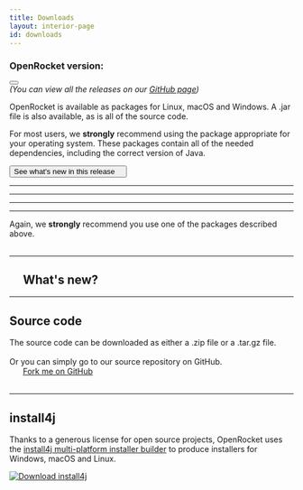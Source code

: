 ```yaml
---
title: Downloads
layout: interior-page
id: downloads
---
```


<div class="version-section">
  <h3 class="version-header">OpenRocket version: </h3>
  <div class="dropdown">
    <button class="dropbtn dropbtn-light" id="dropbtn"></button>
    <div id="dropdown-content" class="dropdown-content">
      <!-- Will be populated by fill_downloads.js script -->
    </div>
  </div>
  <div class="github-link"><i>(You can view all the releases on our <a href="https://github.com/openrocket/openrocket/releases">GitHub page</a>)</i></div>
</div>

OpenRocket is available as packages for Linux, macOS and Windows.  A .jar file
is also available, as is all of the source code.

For most users, we **strongly** recommend using the package
appropriate for your operating system. These packages contain all of
the needed dependencies, including the correct version of Java.

<button id='button-whats-new' onclick="scrollToSection('whats-new')" type="button" class="whats-new-btn btn btn-red">
          See what's new in this release <i class="fa-solid fa-arrow-down" style="margin-left: 1em"></i></button>

<hr class="separator-downloads"/>

<!-- All the download content is generated by fill_downloads.js -->
<div id="downloads-content">
  <!-- Windows -->
  <div id="content-Windows" class="download-content-OS"></div>

  <hr class="separator-downloads"/>

  <!-- macOS -->
  <div id="content-macOS" class="download-content-OS"></div>

  <hr class="separator-downloads"/>

  <!-- Linux -->
  <div id="content-Linux" class="download-content-OS"></div>

  <hr class="separator-downloads"/>

  <!-- JAR -->
  <div id="content-JAR" class="download-content-OS">
    Again, we <b>strongly</b> recommend you use one of the packages described above.<br/>
  </div>

  <br>
</div>

<hr class="thick-separator"/>

<!-- What's new -->
<div id="whats-new">
  <h2><i class="fa-solid fa-bullhorn" style="margin-right: 1.5rem; color: #ec5f5f;"></i>What's new?</h2>
  <div id="content-whats-new"></div>
  <hr class="thin-separator"/>
</div>

<!-- Source code -->
<div id="content-source">
  <h2>Source code</h2>
  The source code can be downloaded as either a .zip file or a .tar.gz file. 
  <div>
    <a id="source-zip" class="btn btn-primary btn-lg" role="button"></a>  
    <a id="source-tar.gz" class="btn btn-primary btn-lg" role="button"></a>
  </div>

  <br>
  Or you can simply go to our source repository on GitHub. 
  <div>
    <a class="btn btn-success btn-lg" href="https://github.com/openrocket/openrocket" target="_blank" role="button">
      <i class="fa-brands fa-github" style="margin-right: 1.5rem"></i>
      Fork me on GitHub
    </a>
  </div>
</div>

<br>
<hr/>

## install4j
Thanks to a generous license for open source projects, OpenRocket uses
the [install4j multi-platform installer builder](https://www.ej-technologies.com/products/install4j/overview.html) to produce installers for Windows, macOS and Linux. 

<a href="https://www.ej-technologies.com/products/install4j/overview.html" role="button">
    <img alt="Download install4j" src="/img/install4j_download_btn.png">
</a>

<link rel="stylesheet" href="/css/downloads.css">

<!-- Define CURRENT_VERSION first -->
<script type="text/javascript">
  var CURRENT_VERSION = "{{ site.current_version }}";
</script>

<script type="text/javascript" src="/downloads/downloads_config.js" defer></script>
<script type="text/javascript" src="/js/fill_downloads.js" defer></script>
<script type="text/javascript" src="/js/collapsible.js" defer></script>
<script>
  window.onload = function() {
        attachCollapsibleListeners();
    }
</script>